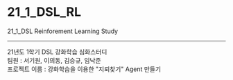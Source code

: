 # 21_1_DSL_RL
 21_1_DSL Reinforement Learning Study
***
21년도 1학기 DSL 강화학습 심화스터디  
팀원 : 서기원, 이의동, 김승규, 임낙준  
프로젝트 이름 : 강화학습을 이용한 "지뢰찾기" Agent 만들기  
